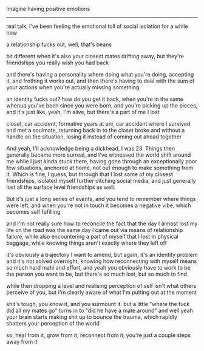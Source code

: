 imagine having positive emotions

---

real talk, I've been feeling the emotional toll of social isolation for a while now

a relationship fucks out, well, that's beans

bit different when it's also your closest mates drifting away, but they're friendships you really wish you had back

and there's having a personality where doing what you're doing, accepting it, and frothing it works out, and then there's having to deal with the sum of your actions when you're actually missing something

an identity fucks out? how do you get it back, when you're in the same whenua you've been since you were born, and you're picking up the pieces, and it's just like, yeah, I'm alive, but there's a part of me I lost

closet, car accident, formative years at uni, car accident where I survived and met a soulmate, returning back in to the closet broke and without a handle on the situation, losing it instead of coming out ahead together

And yeah, I'll acknowledge being a dickhead, I was 23. Things then generally became more surreal, and I've witnessed the world shift around me while I just kinda stuck there, having gone through an exceptionally poor few situations, anchored at home, not out enough to make something from it. Which is fine, I guess, but through that I lost some of my closest friendships, isolated myself further ditching social media, and just generally lost all the surface level friendships as well.

But it's just a long series of events, and you tend to remember where things were left, and when you're not in touch it becomes a negative vibe, which becomes self fufilling

and I'm not really sure how to reconcile the fact that the day I almost lost my life on the road was the same day I came out via means of relationship failure, while also encountering a part of myself that I lost in physical baggage, while knowing things aren't exactly where they left off

it's obviously a trajectory I want to amend, but again, it's an identity problem and it's not solved overnight, knowing how reconnecting with myself means so much hard mahi and effort, and yeah you obviously have to work to be the person you want to be, but there's so much lost, but so much to find

while then dropping a level and realising perception of self isn't what others perceive of you, but I'm clearly aware of what I'm putting out at the moment

shit's tough, you know it, and you surmount it. but a little "where the fuck did all my mates go" turns in to "did he have a mate around" and well yeah your brain starts making shit up to bounce the trauma, which rapidly shatters your perception of the world

so, heal from it, grow from it, reconnect from it, you're just a couple steps away from it

